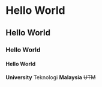 # Hello World
## Hello World
### Hello World
#### Hello World

**University**  Teknologi **Malaysia**  ~~UTM~~
